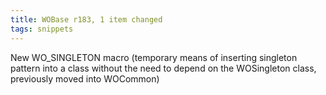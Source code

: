 ```yaml
---
title: WOBase r183, 1 item changed
tags: snippets
---
```


New WO\_SINGLETON macro (temporary means of inserting singleton pattern into a class without the need to depend on the WOSingleton class, previously moved into WOCommon)

